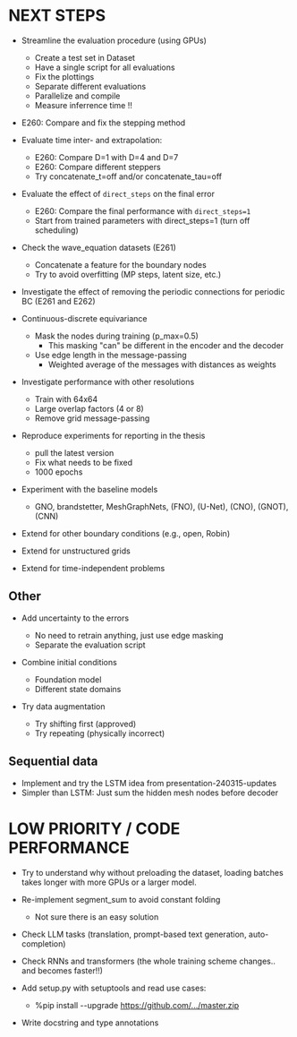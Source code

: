# NEXT STEPS

- Streamline the evaluation procedure (using GPUs)
    * Create a test set in Dataset
    * Have a single script for all evaluations
    * Fix the plottings
    * Separate different evaluations
    * Parallelize and compile
    * Measure inferrence time !!

- E260: Compare and fix the stepping method

- Evaluate time inter- and extrapolation:
    - E260: Compare D=1 with D=4 and D=7
    - E260: Compare different steppers
    * Try concatenate_t=off and/or concatenate_tau=off

- Evaluate the effect of `direct_steps` on the final error
    - E260: Compare the final performance with `direct_steps=1`
    * Start from trained parameters with direct_steps=1 (turn off scheduling)

- Check the wave_equation datasets (E261)
    * Concatenate a feature for the boundary nodes
    * Try to avoid overfitting (MP steps, latent size, etc.)

- Investigate the effect of removing the periodic connections for periodic BC (E261 and E262)

- Continuous-discrete equivariance
    * Mask the nodes during training (p_max=0.5)
        - This masking "can" be different in the encoder and the decoder
    * Use edge length in the message-passing
        - Weighted average of the messages with distances as weights

- Investigate performance with other resolutions
    * Train with 64x64
    * Large overlap factors (4 or 8)
    * Remove grid message-passing

- Reproduce experiments for reporting in the thesis
    * pull the latest version
    * Fix what needs to be fixed
    * 1000 epochs

- Experiment with the baseline models
    - GNO, brandstetter, MeshGraphNets, (FNO), (U-Net), (CNO), (GNOT), (CNN)

- Extend for other boundary conditions (e.g., open, Robin)
- Extend for unstructured grids
- Extend for time-independent problems

## Other
- Add uncertainty to the errors
    * No need to retrain anything, just use edge masking
    - Separate the evaluation script

- Combine initial conditions
    * Foundation model
    * Different state domains

- Try data augmentation
    - Try shifting first (approved)
    - Try repeating (physically incorrect)

## Sequential data
- Implement and try the LSTM idea from presentation-240315-updates
- Simpler than LSTM: Just sum the hidden mesh nodes before decoder

# LOW PRIORITY / CODE PERFORMANCE

- Try to understand why without preloading the dataset, loading batches takes longer with more GPUs or a larger model.

- Re-implement segment_sum to avoid constant folding
    - Not sure there is an easy solution

- Check LLM tasks (translation, prompt-based text generation, auto-completion)
- Check RNNs and transformers (the whole training scheme changes.. and becomes faster!!)

- Add setup.py with setuptools and read use cases:
    - %pip install --upgrade https://github.com/.../master.zip

- Write docstring and type annotations
